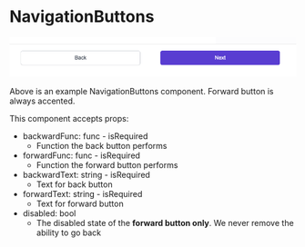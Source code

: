 # NavigationButtons

![example image](./images/example.png "Example Image")

Above is an example NavigationButtons component. Forward button is always accented.

This component accepts props:

- backwardFunc: func - isRequired
  - Function the back button performs
- forwardFunc: func - isRequired
  - Function the forward button performs
- backwardText: string - isRequired
  - Text for back button
- forwardText: string - isRequired
  - Text for forward button
- disabled: bool
  - The disabled state of the **forward button only**. We never remove the ability to go back
